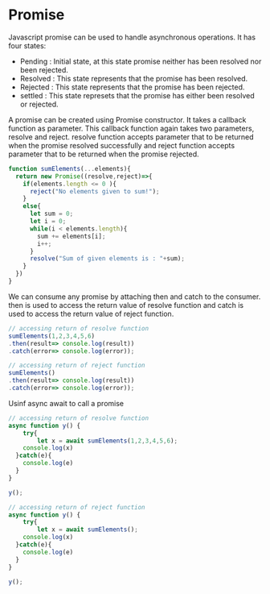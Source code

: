 # Promise

Javascript promise can be used to handle asynchronous operations. It has four states:

- Pending : Initial state, at this state promise neither has been resolved nor been rejected.
- Resolved : This state represents that the promise has been resolved.
- Rejected : This state represents that the promise has been rejected.
- settled : This state represets that the promise has either been resolved or rejected.

A promise can be created using Promise constructor. It takes a callback function as parameter. This callback function again takes two parameters, resolve and reject. resolve function accepts parameter that to be returned when the promise resolved successfully and reject function accepts parameter that to be returned when the promise rejected.

```js
function sumElements(...elements){
  return new Promise((resolve,reject)=>{
    if(elements.length <= 0 ){
      reject("No elements given to sum!");
    }
    else{
      let sum = 0;
      let i = 0;
      while(i < elements.length){
        sum += elements[i];
        i++;
      }
      resolve("Sum of given elements is : "+sum);
    }
  })
}
```

We can consume any promise by attaching then and catch to the consumer. then is used to access the return value of resolve function and catch is used to access the return value of reject function.

```js
// accessing return of resolve function
sumElements(1,2,3,4,5,6)
.then(result=> console.log(result))
.catch(error=> console.log(error));
```

```js
// accessing return of reject function
sumElements()
.then(result=> console.log(result))
.catch(error=> console.log(error));
```

Usinf async await to call a promise

```js
// accessing return of resolve function
async function y() {
	try{
		let x = await sumElements(1,2,3,4,5,6);
  	console.log(x)
  }catch(e){
  	console.log(e)
  }
}

y();
```

```js
// accessing return of reject function
async function y() {
	try{
		let x = await sumElements();
  	console.log(x)
  }catch(e){
  	console.log(e)
  }
}

y();
```
